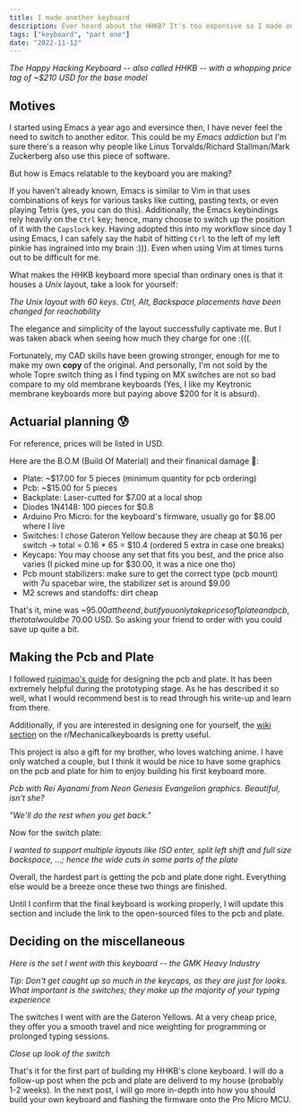 ```yaml
---
title: I made another keyboard
description: Ever heard about the HHKB? It's too expensive so I made one myself
tags: ["keyboard", "part one"]
date: "2022-11-12"
---
```


<salaadas-img path='blog/my-own-hhkb/og-hhkb'></salaadas-img>

<em classname="img-caption">The Happy Hacking Keyboard -- also called HHKB -- with a whopping price tag of ~$210 USD for the base model</em>

## Motives

I started using Emacs a year ago and eversince then, I have never feel the need to switch to another editor. This could be my *Emacs addiction* but I'm sure there's a reason why people like Linus Torvalds/Richard Stallman/Mark Zuckerberg also use this piece of software.

<span classname="reader">But how is Emacs relatable to the keyboard you are making?</span>

If you haven't already known, Emacs is similar to Vim in that uses combinations of keys for various tasks like cutting, pasting texts, or even playing  Tetris (yes, you can do this). Additionally, the Emacs keybindings rely heavily on the `Ctrl` key; hence, many choose to switch up the position of it with the `Capslock` key. Having adopted this into my workflow since day 1 using Emacs, I can safely say the habit of hitting `Ctrl` to the left of my left pinkie has ingrained into my brain :))). Even when using Vim at times turns out to be difficult for me.

What makes the HHKB keyboard more special than ordinary ones is that it houses a *Unix* layout, take a look for yourself:

<salaadas-img path='blog/my-own-hhkb/unix-layout'></salaadas-img>

<em classname="img-caption">The Unix layout with 60 keys. Ctrl, Alt, Backspace placements have been changed for reachability</em>

The elegance and simplicity of the layout successfully captivate me. But I was taken aback when seeing how much they charge for one :(((.

Fortunately, my CAD skills have been growing stronger, enough for me to make my own **copy** of the original. And personally, I'm not sold by the whole Topre switch thing as I find typing on MX switches are not so bad compare to my old membrane keyboards (Yes, I like my Keytronic membrane keyboards more but paying above $200 for it is absurd).

## Actuarial planning 😰

For reference, prices will be listed in USD.

Here are the B.O.M (Build Of Material) and their finanical damage 💸:
- Plate: ~$17.00 for 5 pieces (minimum quantity for pcb ordering)
- Pcb: ~$15.00 for 5 pieces
- Backplate: Laser-cutted for $7.00 at a local shop
- Diodes 1N4148: 100 pieces for $0.8
- Arduino Pro Micro: for the keyboard's firmware, usually go for $8.00 where I live
- Switches: I chose Gateron Yellow because they are cheap at $0.16 per switch -> total = 0.16 * 65 = $10.4 (ordered 5 extra in case one breaks)
- Keycaps: You may choose any set that fits you best, and the price also varies (I picked mine up for $30.00, it was a nice one tho)
- Pcb mount stabilizers: make sure to get the correct type (pcb mount) with 7u spacebar wire, the stabilizer set is around $9.00
- M2 screws and standoffs: dirt cheap

That's it, mine was ~$95.00 at the end, but if you only take prices of 1 plate and pcb, the total would be ~$70.00 USD. So asking your friend to order with you could save up quite a bit.

## Making the Pcb and Plate

I followed [ruiqimao's guide](https://github.com/ruiqimao/keyboard-pcb-guide) for designing the pcb and plate. It has been extremely helpful during the prototyping stage. As he has described it so well, what I would recommend best is to read through his write-up and learn from there.

Additionally, if you are interested in designing one for yourself, the [wiki section](https://www.reddit.com/r/MechanicalKeyboards/wiki/customkeyboards/#wiki_making_a_pcb) on the r/Mechanicalkeyboards is pretty useful.

This project is also a gift for my brother, who loves watching anime. I have only watched a couple, but I think it would be nice to have some graphics on the pcb and plate for him to enjoy building his first keyboard more.

<salaadas-img path='blog/my-own-hhkb/kicad-pcb'></salaadas-img>

<em classname="img-caption">Pcb with Rei Ayanami from Neon Genesis Evangelion graphics. Beautiful, isn't she?</em>

<salaadas-img path='blog/my-own-hhkb/render-pcb'></salaadas-img>

<em classname="img-caption">"We'll do the rest when you get back."</em>

Now for the switch plate:

<salaadas-img path='blog/my-own-hhkb/kicad-plate'></salaadas-img>

<em classname="img-caption">I wanted to support multiple layouts like ISO enter, split left shift and full size backspace, ...; hence the wide cuts in some parts of the plate</em>

Overall, the hardest part is getting the pcb and plate done right. Everything else would be a breeze once these two things are finished.

Until I confirm that the final keyboard is working properly, I will update this section and include the link to the open-sourced files to the pcb and plate.

## Deciding on the miscellaneous

<salaadas-img path='blog/my-own-hhkb/gmk-heavy-industry'></salaadas-img>
<em classname="img-caption">Here is the set I went with this keyboard -- the GMK Heavy Industry</em>

*Tip: Don't get caught up so much in the keycaps,  as they are just for looks. What important is the switches; they make up the majority of your typing experience*

The switches I went with are the Gateron Yellows. At a very cheap price, they offer you a smooth travel and nice weighting for programming or prolonged typing sessions.

<salaadas-img path='blog/my-own-hhkb/gat'></salaadas-img>

<em classname="img-caption">Close up look of the switch</em>

That's it for the first part of building my HHKB's clone keyboard. I will do a follow-up post when the pcb and plate are deliverd to my house (probably 1-2 weeks). In the next post, I will go more in-depth into how you should build your own keyboard and flashing the firmware onto the Pro Micro MCU.
